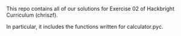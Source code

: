 This repo contains all of our solutions for Exercise 02 of Hackbright Curriculum (chriszf).

In particular, it includes the functions written for calculator.pyc.